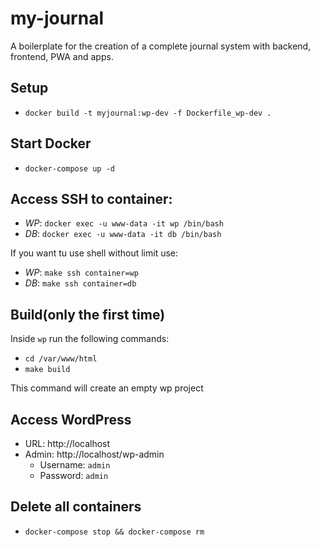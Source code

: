 # my-journal
A boilerplate for the creation of a complete journal system with backend, frontend, PWA and apps.


## Setup

- `docker build -t myjournal:wp-dev -f Dockerfile_wp-dev .`

## Start Docker

- `docker-compose up -d`


## Access SSH to container:

- *WP*: `docker exec -u www-data -it wp /bin/bash`
- *DB*: `docker exec -u www-data -it db /bin/bash`

If you want tu use shell without limit use:

- *WP*: `make ssh container=wp`
- *DB*: `make ssh container=db`

## Build(only the first time)

Inside `wp` run the following commands:

- `cd /var/www/html`
- `make build`

This command will create an empty wp project

## Access WordPress

- URL: http://localhost
- Admin: http://localhost/wp-admin
    - Username: `admin`
    - Password: `admin`

## Delete all containers

- `docker-compose stop && docker-compose rm`
